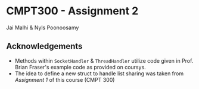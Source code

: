 # CMPT300 - Assignment 2

Jai Malhi & Nyls Poonoosamy

## Acknowledgements

-  Methods within `SocketHandler` & `ThreadHandler` utilize code given in Prof. Brian Fraser's example code as provided on coursys.
-  The idea to define a new struct to handle list sharing was taken from _Assignment 1_ of this course (CMPT 300)
